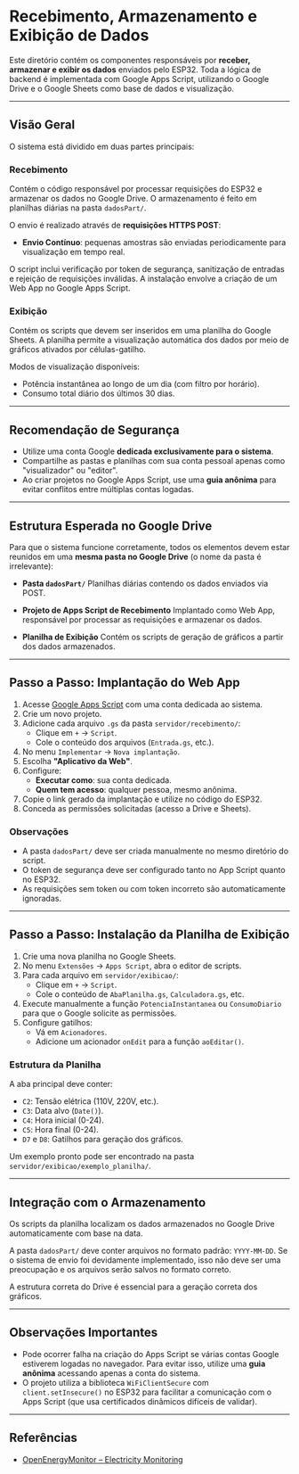 # Recebimento, Armazenamento e Exibição de Dados

Este diretório contém os componentes responsáveis por **receber, armazenar e exibir os dados** enviados pelo ESP32. Toda a lógica de backend é implementada com Google Apps Script, utilizando o Google Drive e o Google Sheets como base de dados e visualização.

---

## Visão Geral

O sistema está dividido em duas partes principais:

### Recebimento

Contém o código responsável por processar requisições do ESP32 e armazenar os dados no Google Drive. O armazenamento é feito em planilhas diárias na pasta `dadosPart/`.

O envio é realizado através de **requisições HTTPS POST**:

- **Envio Contínuo**: pequenas amostras são enviadas periodicamente para visualização em tempo real.

O script inclui verificação por token de segurança, sanitização de entradas e rejeição de requisições inválidas. A instalação envolve a criação de um Web App no Google Apps Script.

### Exibição

Contém os scripts que devem ser inseridos em uma planilha do Google Sheets. A planilha permite a visualização automática dos dados por meio de gráficos ativados por células-gatilho.

Modos de visualização disponíveis:

- Potência instantânea ao longo de um dia (com filtro por horário).
- Consumo total diário dos últimos 30 dias.

---

## Recomendação de Segurança

- Utilize uma conta Google **dedicada exclusivamente para o sistema**.
- Compartilhe as pastas e planilhas com sua conta pessoal apenas como "visualizador" ou "editor".
- Ao criar projetos no Google Apps Script, use uma **guia anônima** para evitar conflitos entre múltiplas contas logadas.

---

## Estrutura Esperada no Google Drive

Para que o sistema funcione corretamente, todos os elementos devem estar reunidos em uma **mesma pasta no Google Drive** (o nome da pasta é irrelevante):

- **Pasta `dadosPart/`**
  Planilhas diárias contendo os dados enviados via POST.

- **Projeto de Apps Script de Recebimento**
  Implantado como Web App, responsável por processar as requisições e armazenar os dados.

- **Planilha de Exibição**
  Contém os scripts de geração de gráficos a partir dos dados armazenados.

---

## Passo a Passo: Implantação do Web App

1. Acesse [Google Apps Script](https://script.google.com/) com uma conta dedicada ao sistema.
2. Crie um novo projeto.
3. Adicione cada arquivo `.gs` da pasta `servidor/recebimento/`:
   - Clique em `+` → `Script`.
   - Cole o conteúdo dos arquivos (`Entrada.gs`, etc.).
4. No menu `Implementar` → `Nova implantação`.
5. Escolha **"Aplicativo da Web"**.
6. Configure:
   - **Executar como**: sua conta dedicada.
   - **Quem tem acesso**: qualquer pessoa, mesmo anônima.
7. Copie o link gerado da implantação e utilize no código do ESP32.
8. Conceda as permissões solicitadas (acesso a Drive e Sheets).

### Observações

- A pasta `dadosPart/` deve ser criada manualmente no mesmo diretório do script.
- O token de segurança deve ser configurado tanto no App Script quanto no ESP32.
- As requisições sem token ou com token incorreto são automaticamente ignoradas.

---

## Passo a Passo: Instalação da Planilha de Exibição

1. Crie uma nova planilha no Google Sheets.
2. No menu `Extensões` → `Apps Script`, abra o editor de scripts.
3. Para cada arquivo em `servidor/exibicao/`:
   - Clique em `+` → `Script`.
   - Cole o conteúdo de `AbaPlanilha.gs`, `Calculadora.gs`, etc.
4. Execute manualmente a função `PotenciaInstantanea` ou `ConsumoDiario` para que o Google solicite as permissões.
5. Configure gatilhos:
   - Vá em `Acionadores`.
   - Adicione um acionador `onEdit` para a função `aoEditar()`.

### Estrutura da Planilha

A aba principal deve conter:

- `C2`: Tensão elétrica (110V, 220V, etc.).
- `C3`: Data alvo (`Date()`).
- `C4`: Hora inicial (0-24).
- `C5`: Hora final (0-24).
- `D7` e `D8`: Gatilhos para geração dos gráficos.

Um exemplo pronto pode ser encontrado na pasta `servidor/exibicao/exemplo_planilha/`.

---

## Integração com o Armazenamento

Os scripts da planilha localizam os dados armazenados no Google Drive automaticamente com base na data.
  
A pasta `dadosPart/` deve conter arquivos no formato padrão: `YYYY-MM-DD`. Se o sistema de envio foi devidamente implementado, isso não deve ser uma preocupação e os arquivos serão salvos no formato correto.

A estrutura correta do Drive é essencial para a geração correta dos gráficos.

---

## Observações Importantes

- Pode ocorrer falha na criação do Apps Script se várias contas Google estiverem logadas no navegador. Para evitar isso, utilize uma **guia anônima** acessando apenas a conta do sistema.
- O projeto utiliza a biblioteca `WiFiClientSecure` com `client.setInsecure()` no ESP32 para facilitar a comunicação com o Apps Script (que usa certificados dinâmicos difíceis de validar).

---

## Referências

- [OpenEnergyMonitor – Electricity Monitoring](https://docs.openenergymonitor.org/electricity-monitoring/index.html)
